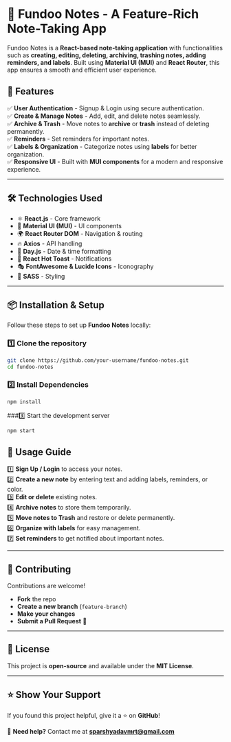 # 📝 Fundoo Notes - A Feature-Rich Note-Taking App

Fundoo Notes is a **React-based note-taking application** with functionalities such as **creating, editing, deleting, archiving, trashing notes, adding reminders, and labels**. Built using **Material UI (MUI)** and **React Router**, this app ensures a smooth and efficient user experience.

## 🚀 Features
✅ **User Authentication** - Signup & Login using secure authentication.  
✅ **Create & Manage Notes** - Add, edit, and delete notes seamlessly.  
✅ **Archive & Trash** - Move notes to **archive** or **trash** instead of deleting permanently.  
✅ **Reminders** - Set reminders for important notes.  
✅ **Labels & Organization** - Categorize notes using **labels** for better organization.  
✅ **Responsive UI** - Built with **MUI components** for a modern and responsive experience.  

---

## 🛠️ Technologies Used
- ⚛️ **React.js** - Core framework  
- 🎨 **Material UI (MUI)** - UI components  
- 🌍 **React Router DOM** - Navigation & routing  
- 🔥 **Axios** - API handling  
- 📅 **Day.js** - Date & time formatting  
- 🔔 **React Hot Toast** - Notifications  
- 🎭 **FontAwesome & Lucide Icons** - Iconography  
- 💅 **SASS** - Styling  

---

## 📦 Installation & Setup
Follow these steps to set up **Fundoo Notes** locally:

### 1️⃣ Clone the repository
```sh
git clone https://github.com/your-username/fundoo-notes.git
cd fundoo-notes
```

### 2️⃣ Install Dependencies
```sh
npm install
```

###3️⃣ Start the development server
```sh
npm start
```

## 📄 Usage Guide  
1️⃣ **Sign Up / Login** to access your notes.  
2️⃣ **Create a new note** by entering text and adding labels, reminders, or color.  
3️⃣ **Edit or delete** existing notes.  
4️⃣ **Archive notes** to store them temporarily.  
5️⃣ **Move notes to Trash** and restore or delete permanently.  
6️⃣ **Organize with labels** for easy management.  
7️⃣ **Set reminders** to get notified about important notes.  

---

## 🤝 Contributing  
Contributions are welcome!  

- **Fork** the repo  
- **Create a new branch** (`feature-branch`)  
- **Make your changes**  
- **Submit a Pull Request** 🚀  

---

## 📜 License  
This project is **open-source** and available under the **MIT License**.  

---

## ⭐ Show Your Support  
If you found this project helpful, give it a ⭐ on **GitHub**!  

📧 **Need help?** Contact me at **sparshyadavmrt@gmail.com**  

